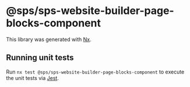 # @sps/sps-website-builder-page-blocks-component

This library was generated with [Nx](https://nx.dev).

## Running unit tests

Run `nx test @sps/sps-website-builder-page-blocks-component` to execute the unit tests via [Jest](https://jestjs.io).
